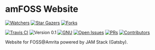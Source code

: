 # amFOSS Website
[![Watchers][watchers-badge]][watchers]
[![Star Gazers][stars-badge]][stargazers]
[![Forks][forks-badge]][forks]

[![Travis CI][build-badge]][build]
![Version 0.1](https://img.shields.io/badge/Version-0.1_(Alpha)-green.svg) 
[![GNU][license-badge]][license]
[![Open Issues][issues-badge]][issues]
[![PRs][pr-badge]][prs]
[![Contributors][contributors-badge]][contributors]

Website for FOSS@Amrita powered by JAM Stack (Gatsby). 

[build-badge]:https://api.travis-ci.com/amfoss/website.svg?branch=master
[build]:https://travis-ci.com/amfoss/website
[contributors-badge]:https://img.shields.io/github/contributors/amfoss/website.svg
[contributors]: https://github.com/amfoss/website/graphs/contributors
[watchers-badge]:https://img.shields.io/github/watchers/amfoss/website.svg?style=social
[watchers]: https://github.com/amfoss/website/watchers
[stars-badge]:https://img.shields.io/github/stars/amfoss/website.svg?style=social
[stargazers]:https://github.com/amfoss/website/stargazers
[forks-badge]: https://img.shields.io/github/forks/amfoss/website.svg?style=social
[forks]: https://github.com/amfoss/website/network/members
[license-badge]: https://img.shields.io/github/license/amfoss/website.svg
[license]: https://github.com/amfoss/website/blob/master/LICENSE
[issues-badge]: https://img.shields.io/github/issues/amfoss/website.svg
[issues]: https://github.com/amfoss/website/issues
[pr-badge]:https://img.shields.io/github/issues-pr/amfoss/website.svg
[prs]: https://github.com/amfoss/website/pulls
